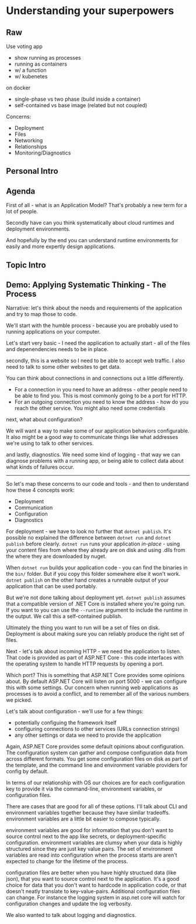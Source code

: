 # Understanding your superpowers

## Raw

Use voting app

- show running as processes
- running as containers
- w/ a function
- w/ kubenetes

on docker
- single-phase vs two phase (build inside a container)
- self-contained vs base image (related but not coupled)


Concerns:

- Deployment
- Files
- Networking
- Relationships
- Monitoring/Diagnostics

## Personal Intro



## Agenda

First of all - what is an Application Model? That's probably a new term for a lot of people.

Secondly have can you think systematically about cloud runtimes and deployment environments.

And hopefully by the end you can understand runtime environments for easily and more expertly design applications.

## Topic Intro

## Demo: Applying Systematic Thinking - The Process

Narrative: let's think about the needs and requirements of the application and try to map those to code.

We'll start with the humble process - because you are probably used to running applications on your computer.

Let's start very basic - I need the application to actually start - all of the files and depenendencies needs to be in place. 

secondly, this is a website so I need to be able to accept web traffic. I also need to talk to some other websites to get data. 

You can think about connections in and connections out a little differently.

- For a connection in you need to have an address - other people need to be able to find you. This is most commonly going to be a port for HTTP.
- For an outgoing connection you need to know the address - how do you reach the other service. You might also need some credentials 

next, what about configuration?

We will want a way to make some of our application behaviors configurable. It also might be a good way to communicate things like what addresses we're using to talk to other services.

and lastly, diagnostics. We need some kind of logging - that way we can diagnose problems with a running app, or being able to collect data about what kinds of failures occur.

---

So let's map these concerns to our code and tools - and then to understand how these 4 concepts work:

- Deployment
- Communication
- Configuration 
- Diagnostics

For deployment - we have to look no further that `dotnet publish`. It's possible no explained the difference between `dotnet run` and `dotnet publish` before clearly. `dotnet run` runs your application *in-place* - using your content files from where they already are on disk and using .dlls from the where they are downloaded by nuget. 

When `dotnet run` builds your application code - you can find the binaries in the `bin/` folder. But if you copy this folder somewhere else it won't work. `dotnet publish` on the other hand creates a runnable output of your application that can be used portably.

But we're not done talking about deployment yet. `dotnet publish` assumes that a compatible version of .NET Core is installed where you're going run. If you want to you can use the `--runtime` argument to include the runtime in the output. We call this a self-contained publish.

Ultimately the thing you want to run will be a set of files on disk. Deployment is about making sure you can reliably produce the right set of files.

Next - let's talk about incoming HTTP - we need the application to listen. That code is provided as part of ASP.NET Core - this code interfaces with the operating system to handle HTTP requests by opening a port.

Which port? This is something that ASP.NET Core provides some opinions about. By default ASP.NET Core will listen on port 5000 - we can configure this with some settings. Our concern when running web applications as processes is to avoid a conflict, and to remember all of the various numbers we picked.

Let's talk about configuration - we'll use for a few things:

- potentially configuing the framework itself
- configuring connections to other services (URLs connection strings)
- any other settings or data we need to provide the application

Again, ASP.NET Core provides some default opinions about configuration. The configuration system can gather and compose configuration data from across different formats. You get some configuration files on disk as part of the template, and the command line and environment variable providers for config by default.

In terms of our relationship with OS our choices are for each configuration key to provide it via the command-line, environment variables, or configuration files.

There are cases that are good for all of these options. I'll talk about CLI and environment variables together because they have similar tradeoffs. environment variables are a little bit easier to compose typically.

environment variables are good for infromation that you don't want to source control next to the app like secrets, or deployment-specific configuration. environment variables are clumsy when your data is highly structured since they are just key value pairs. The set of environment variables are read into configuration when the process starts are aren't expected to change for the lifetime of the process.

configuration files are better when you have highly structued data (like json), that you want to source control next to the application. It's a good choice for data that you don't want to hardcode in application code, or that doesn't neatly translate to key-value-pairs. Additional configuration files can change. For instance the logging system in asp.net core will watch for configuration changes and update the log verbosity.

We also wanted to talk about logging and diagnostics. 

